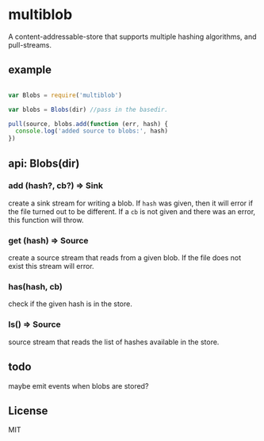 # multiblob

A content-addressable-store that supports multiple hashing algorithms,
and pull-streams.

## example

``` js

var Blobs = require('multiblob')

var blobs = Blobs(dir) //pass in the basedir.

pull(source, blobs.add(function (err, hash) {
  console.log('added source to blobs:', hash)
})

```

## api: Blobs(dir)

### add (hash?, cb?) => Sink

create a sink stream for writing a blob.
If `hash` was given, then it will error if the file turned out to be different.
If a `cb` is not given and there was an error, this function will throw.

### get (hash) => Source

create a source stream that reads from a given blob.
If the file does not exist this stream will error.

### has(hash, cb)

check if the given hash is in the store.

### ls() => Source

source stream that reads the list of hashes available in the store.

## todo

maybe emit events when blobs are stored?

## License

MIT

